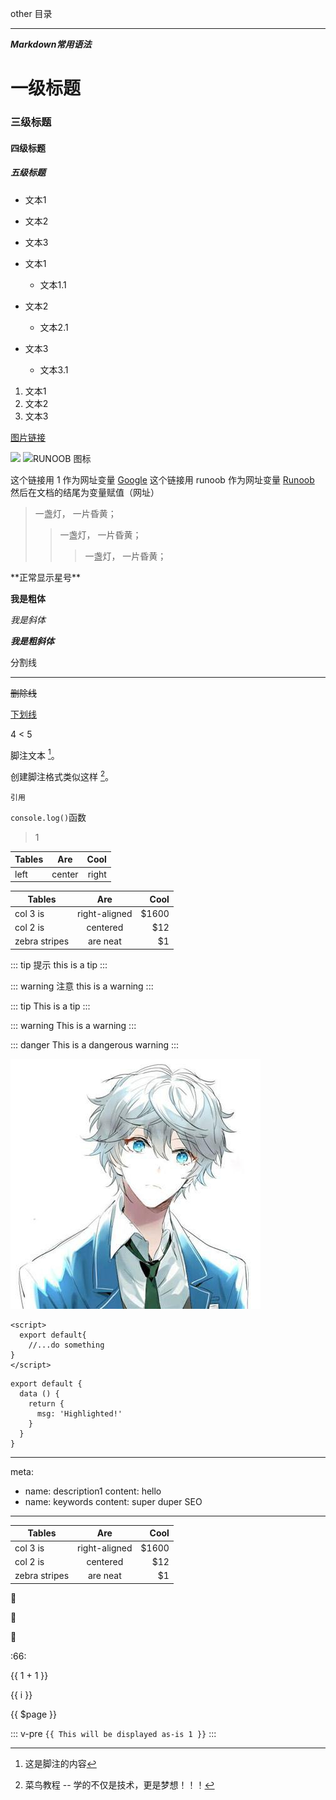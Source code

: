 other 目录

---
***Markdown常用语法***


# 一级标题
### 三级标题
#### 四级标题
##### 五级标题

- 文本1
- 文本2
- 文本3

- 文本1
  - 文本1.1
- 文本2
  - 文本2.1
- 文本3
  - 文本3.1

1. 文本1
2. 文本2
3. 文本3


[图片链接](http://placehold.it/60x60)

![](http://placehold.it/60x60)
![RUNOOB 图标](http://static.runoob.com/images/runoob-logo.png "RUNOOB")


这个链接用 1 作为网址变量 [Google][1]
这个链接用 runoob 作为网址变量 [Runoob][runoob]
然后在文档的结尾为变量赋值（网址）

  [1]: http://www.google.com/
  [runoob]: http://www.runoob.com/


> 一盏灯， 一片昏黄；
>> 一盏灯， 一片昏黄；
>>> 一盏灯， 一片昏黄；

\*\*正常显示星号\*\*

**我是粗体**

*我是斜体*

***我是粗斜体***

分割线
***

~~删除线~~

<u>下划线</u>

4 < 5


脚注文本 [^AI]。

 [^AI]: 这是脚注的内容

创建脚注格式类似这样 [^RUNOOB]。

 [^RUNOOB]: 菜鸟教程 -- 学的不仅是技术，更是梦想！！！

[//]: <> (我是注释)


```
引用
```

`console.log()`函数

> 1


| Tables | Are    | Cool   |
| :----- | :----: | -----: |
| left   | center | right  |

| Tables        | Are           | Cool  |
| ------------- |:-------------:| -----:|
| col 3 is      | right-aligned | $1600 |
| col 2 is      | centered      |   $12 |
| zebra stripes | are neat      |    $1 |


::: tip 提示
this is a tip
:::

::: warning 注意
this is a warning
:::

::: tip
This is a tip
:::

::: warning
This is a warning
:::

::: danger
This is a dangerous warning
:::

![An image](../../../images/banner.jpg)

```
<script>
  export default{
    //...do something
}
</script>

```

``` js{4}
export default {
  data () {
    return {
      msg: 'Highlighted!'
    }
  }
}
```

---
meta:
  - name: description1
    content: hello
  - name: keywords
    content: super duper SEO
---


| Tables        | Are           | Cool  |
| ------------- |:-------------:| -----:|
| col 3 is      | right-aligned | $1600 |
| col 2 is      | centered      |   $12 |
| zebra stripes | are neat      |    $1 |


:tada:

:100:

:love_letter:

:66:


{{ 1 + 1 }}

<span v-for="i in 3">{{ i }} </span>

{{ $page }}

::: v-pre
`{{ This will be displayed as-is 1 }}`
:::
